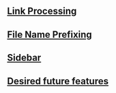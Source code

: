 ## [Link Processing](./Link%20processing.md)

## [File Name Prefixing](./File%20name%20prefixing.md)

## [Sidebar](./Sidebar.md)

## [Desired future features](./desired%20features.md)